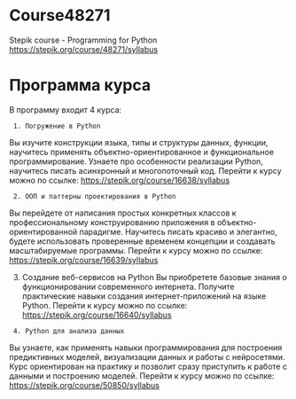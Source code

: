 # Course48271
 Stepik course - Programming for Python
 https://stepik.org/course/48271/syllabus
 
# Программа курса
В программу входит 4 курса:

     1. Погружение в Python
Вы изучите конструкции языка, типы и структуры данных, функции, научитесь применять объектно-ориентированное и функциональное программирование.
Узнаете про особенности реализации Python, научитесь писать асинхронный и многопоточный код.
     Перейти к курсу можно по ссылке: https://stepik.org/course/16638/syllabus
     
     2. ООП и паттерны проектирования в Python
Вы перейдете от написания простых конкретных классов к профессиональному конструированию приложения в объектно-ориентированной парадигме.
Научитесь писать красиво и элегантно, будете использовать проверенные временем концепции и создавать масштабируемые программы.
     Перейти к курсу можно по ссылке: https://stepik.org/course/16639/syllabus
 
   3. Создание веб-сервисов на Python
Вы приобретете базовые знания о функционировании современного интернета.
Получите практические навыки создания интернет-приложений на языке Python.
     Перейти к курсу можно по ссылке: https://stepik.org/course/16640/syllabus
 
     4. Python для анализа данных
Вы узнаете, как применять навыки программирования
для построения предиктивных моделей, визуализации
данных и работы с нейросетями.
Курс ориентирован на практику и позволит сразу приступить
к работе с данными и построению моделей.
     Перейти к курсу можно по ссылке: https://stepik.org/course/50850/syllabus
